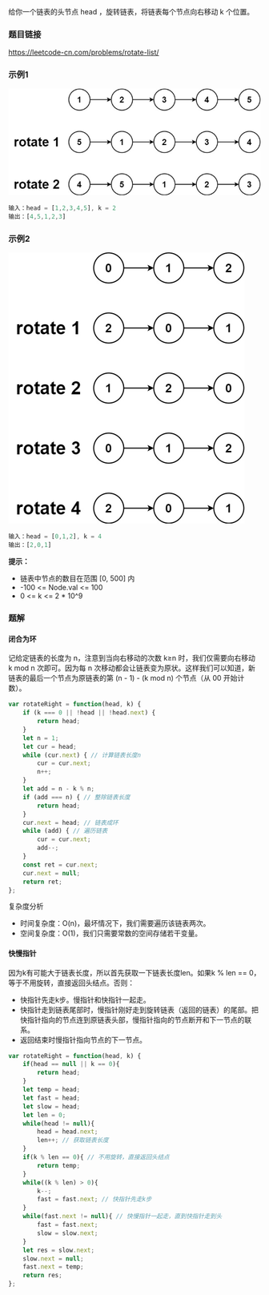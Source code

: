 给你一个链表的头节点 head ，旋转链表，将链表每个节点向右移动 k 个位置。
### 题目链接
https://leetcode-cn.com/problems/rotate-list/
### 示例1
![061_rotate1](./imgs/061_rotate1.jpeg)
```js
输入：head = [1,2,3,4,5], k = 2
输出：[4,5,1,2,3]
```
### 示例2
![061_roate2](./imgs/061_roate2.jpeg)
```js
输入：head = [0,1,2], k = 4
输出：[2,0,1]
```
**提示：**
- 链表中节点的数目在范围 [0, 500] 内
- -100 <= Node.val <= 100
- 0 <= k <= 2 * 10^9


### 题解
#### 闭合为环
记给定链表的长度为 n，注意到当向右移动的次数 k≥n 时，我们仅需要向右移动 k mod n 次即可。因为每 n 次移动都会让链表变为原状。这样我们可以知道，新链表的最后一个节点为原链表的第 (n - 1) - (k mod n) 个节点（从 00 开始计数）。
```js
var rotateRight = function(head, k) {
    if (k === 0 || !head || !head.next) {
        return head;
    }
    let n = 1;
    let cur = head;
    while (cur.next) { // 计算链表长度n
        cur = cur.next;
        n++; 
    }
    let add = n - k % n;
    if (add === n) { // 整除链表长度
        return head;
    }
    cur.next = head; // 链表成环
    while (add) { // 遍历链表
        cur = cur.next;
        add--;
    }
    const ret = cur.next;
    cur.next = null;
    return ret;
};
```
复杂度分析
- 时间复杂度：O(n)，最坏情况下，我们需要遍历该链表两次。
- 空间复杂度：O(1)，我们只需要常数的空间存储若干变量。
#### 快慢指针
因为k有可能大于链表长度，所以首先获取一下链表长度len。如果k % len == 0，等于不用旋转，直接返回头结点。否则：
- 快指针先走k步。慢指针和快指针一起走。
- 快指针走到链表尾部时，慢指针刚好走到旋转链表（返回的链表）的尾部。把快指针指向的节点连到原链表头部，慢指针指向的节点断开和下一节点的联系。
- 返回结束时慢指针指向节点的下一节点。
```js
var rotateRight = function(head, k) {
    if(head == null || k == 0){
        return head;
    }
    let temp = head;
    let fast = head;
    let slow = head;
    let len = 0;
    while(head != null){
        head = head.next;
        len++; // 获取链表长度
    }
    if(k % len == 0){ // 不用旋转，直接返回头结点
        return temp;
    }
    while((k % len) > 0){
        k--;
        fast = fast.next; // 快指针先走k步
    }
    while(fast.next != null){ // 快慢指针一起走，直到快指针走到头
        fast = fast.next;
        slow = slow.next;
    }
    let res = slow.next;
    slow.next = null;
    fast.next = temp;
    return res;
};
```